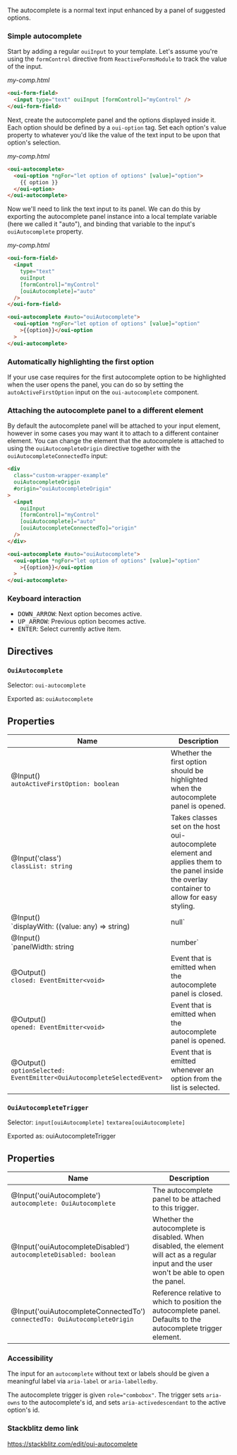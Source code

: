 The autocomplete is a normal text input enhanced by a panel of suggested options.

### Simple autocomplete

Start by adding a regular `ouiInput` to your template. Let's assume you're using the `formControl`
directive from `ReactiveFormsModule` to track the value of the input.

_my-comp.html_

```html
<oui-form-field>
  <input type="text" ouiInput [formControl]="myControl" />
</oui-form-field>
```

Next, create the autocomplete panel and the options displayed inside it. Each option should be
defined by a `oui-option` tag. Set each option's value property to whatever you'd like the value
of the text input to be upon that option's selection.

_my-comp.html_

```html
<oui-autocomplete>
  <oui-option *ngFor="let option of options" [value]="option">
    {{ option }}
  </oui-option>
</oui-autocomplete>
```

Now we'll need to link the text input to its panel. We can do this by exporting the autocomplete
panel instance into a local template variable (here we called it "auto"), and binding that variable
to the input's `ouiAutocomplete` property.

_my-comp.html_

```html
<oui-form-field>
  <input
    type="text"
    ouiInput
    [formControl]="myControl"
    [ouiAutocomplete]="auto"
  />
</oui-form-field>

<oui-autocomplete #auto="ouiAutocomplete">
  <oui-option *ngFor="let option of options" [value]="option"
    >{{option}}</oui-option
  >
</oui-autocomplete>
```

### Automatically highlighting the first option

If your use case requires for the first autocomplete option to be highlighted when the user opens
the panel, you can do so by setting the `autoActiveFirstOption` input on the `oui-autocomplete`
component.

<!-- example(autocomplete-auto-active-first-option) -->

### Attaching the autocomplete panel to a different element

By default the autocomplete panel will be attached to your input element, however in some cases you
may want it to attach to a different container element. You can change the element that the
autocomplete is attached to using the `ouiAutocompleteOrigin` directive together with the
`ouiAutocompleteConnectedTo` input:

```html
<div
  class="custom-wrapper-example"
  ouiAutocompleteOrigin
  #origin="ouiAutocompleteOrigin"
>
  <input
    ouiInput
    [formControl]="myControl"
    [ouiAutocomplete]="auto"
    [ouiAutocompleteConnectedTo]="origin"
  />
</div>

<oui-autocomplete #auto="ouiAutocomplete">
  <oui-option *ngFor="let option of options" [value]="option"
    >{{option}}</oui-option
  >
</oui-autocomplete>
```

### Keyboard interaction

- <kbd>DOWN_ARROW</kbd>: Next option becomes active.
- <kbd>UP_ARROW</kbd>: Previous option becomes active.
- <kbd>ENTER</kbd>: Select currently active item.

## Directives

### `OuiAutocomplete`

Selector: `oui-autocomplete`

Exported as: `ouiAutocomplete`

## Properties

| Name                                                                        | Description                                                                                                                                  |
| --------------------------------------------------------------------------- | -------------------------------------------------------------------------------------------------------------------------------------------- |
| @Input() <br/>`autoActiveFirstOption: boolean`                              | Whether the first option should be highlighted when the autocomplete panel is opened.                                                        |
| @Input('class') <br/>`classList: string`                                    | Takes classes set on the host oui-autocomplete element and applies them to the panel inside the overlay container to allow for easy styling. |
| @Input() <br/>`displayWith: ((value: any) => string) | null`                | Function that maps an option's control value to its display value in the trigger.                                                            |
| @Input() <br/>`panelWidth: string | number`                                 | Used to set the aria-label attribute on the underlying element.                                                                              |
| @Output() <br/>`closed: EventEmitter<void>`                                 | Event that is emitted when the autocomplete panel is closed.                                                                                 |
| @Output() <br/>`opened: EventEmitter<void>`                                 | Event that is emitted when the autocomplete panel is opened.                                                                                 |
| @Output() <br/>`optionSelected: EventEmitter<OuiAutocompleteSelectedEvent>` | Event that is emitted whenever an option from the list is selected.                                                                          |

### `OuiAutocompleteTrigger`

Selector: `input[ouiAutocomplete]` `textarea[ouiAutocomplete]`

Exported as: ouiAutocompleteTrigger

## Properties

| Name                                                                           | Description                                                                                                                                |
| ------------------------------------------------------------------------------ | ------------------------------------------------------------------------------------------------------------------------------------------ |
| @Input('ouiAutocomplete') <br/>`autocomplete: OuiAutocomplete`                 | The autocomplete panel to be attached to this trigger.                                                                                     |
| @Input('ouiAutocompleteDisabled') <br/>`autocompleteDisabled: boolean`         | Whether the autocomplete is disabled. When disabled, the element will act as a regular input and the user won't be able to open the panel. |
| @Input('ouiAutocompleteConnectedTo') <br/>`connectedTo: OuiAutocompleteOrigin` | Reference relative to which to position the autocomplete panel. Defaults to the autocomplete trigger element.                              |

### Accessibility

The input for an `autocomplete` without text or labels should be given a meaningful label via `aria-label` or `aria-labelledby`.

The autocomplete trigger is given `role="combobox"`. The trigger sets `aria-owns` to the autocomplete's id, and sets `aria-activedescendant` to the active option's id.

### Stackblitz demo link

https://stackblitz.com/edit/oui-autocomplete
